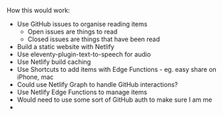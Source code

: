 How this would work:

- Use GitHub issues to organise reading items
  - Open issues are things to read
  - Closed issues are things that have been read
- Build a static website with Netlify
- Use eleventy-plugin-text-to-speech for audio
- Use Netlify build caching
- Use Shortcuts to add items with Edge Functions - eg. easy share on iPhone, mac
- Could use Netlify Graph to handle GitHub interactions?
- Use Netlify Edge Functions to manage items
- Would need to use some sort of GitHub auth to make sure I am me
-
